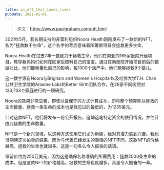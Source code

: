 ```yaml
---
title: an_nft_that_saves_lives
pubDate: 2021-01-01
---
```


> 原文：https://www.paulgraham.com/nft.html 

            
2021年5月，我长期支持的非营利组织Noora Health刚刚发布了一款新的NFT，名为"拯救数千生命"，这个名字的背后意味着所筹款项将会拯救更多生命。

Noora Health在过去7年一直致力于拯救生命。他们在南亚的165家医院开展项目，教导新妈妈们如何在回家后照料自己的宝宝。通过在新医院开始项目前后的数据对比，他们能够量化自己的影响，每1000个活产中，他们能够拯救9个婴儿。

这一数字源自Noora与Brigham and Women's Hospital以及哈佛大学T.H. Chan公共卫生学院的Ariadne Labs的Better Birth团队合作，在28家不同医院对133,733个家庭进行的一项研究。

Noora的效果非常显著，即使以最保守的方式计算成本，即将整个预算除以拯救的生命数量，拯救一条生命的成本也是我见过的最低的，为1235美元。

针对这款NFT，他们将发布一份公开报告，追踪这笔特定资金的使用情况，并估计由此拯救的生命数量。

NFT是一个新兴领域，以这种方式使用它们尤为新颖，我对其潜力感到兴奋。我也很期待这次拍卖的结果，因为与代表已经发生的事情的NFT不同，这款NFT的价格越高，拯救的生命也就越多。这是一句多么令人振奋的话语。

保留价约为250万美元，因为这是确保名称准确的所需费用：拯救2000条生命的成本。但是这款NFT的价格越高，拯救的生命也就越多。真是令人振奋的一幕。
